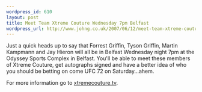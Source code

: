 ```yaml
--- 
wordpress_id: 610
layout: post
title: Meet Team Xtreme Couture Wednesday 7pm Belfast
wordpress_url: http://www.johng.co.uk/2007/06/12/meet-team-xtreme-couture-wednesday-7pm-belfast/
---
```

Just a quick heads up to say that Forrest Griffin, Tyson Griffin, Martin Kampmann and Jay Hieron will all be in Belfast Wednesday night 7pm at the Odyssey Sports Complex in Belfast. You'll be able to meet these members of Xtreme Couture, get autographs signed and have a better idea of who you should be betting on come UFC 72 on Saturday...ahem.

For more information go to <a href="http://www.xtremecouture.tv">xtremecouture.tv</a>.
